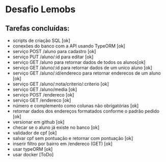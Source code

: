 # Desafio Lemobs 

## Tarefas concluídas:
- scripts de criação SQL [ok]
- conexões do banco com a API usando TypeORM [ok]
- serviço POST /aluno para cadastro [ok]
- serviço PUT /aluno/:id para editar [ok]
- serviço GET /aluno para retornar dados de todos os alunos[ok]
- serviço GET /aluno/:id para retornar dados de um unico aluno [ok]
- serviço GET /aluno/:id/endereco para retornar enderecos de um aluno [ok]
- serviço GET /aluno/:nota/criterio/:criterio [ok]
- serviço GET /aluno/media [ok]
- serviço POST /endereco [ok]
- serviço GET /endereco [ok]
- número e complemento como colunas não obrigatórias [ok]
- retornar dados dos endereços formatados conforme o padrão pedido [ok]
- versionar em github [ok]
- checar se o aluno já existe no banco [ok]
- validador de cpf [ok]
- salvar cpf sem pontuação e retornar com pontuação [ok]
- inserir filtro por bairro em /endereco (GET) [ok]
- usar typeORM [ok]
- usar docker [ToDo]

